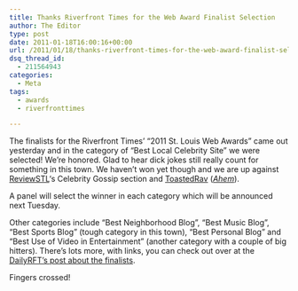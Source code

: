 ```yaml
---
title: Thanks Riverfront Times for the Web Award Finalist Selection
author: The Editor
type: post
date: 2011-01-18T16:00:16+00:00
url: /2011/01/18/thanks-riverfront-times-for-the-web-award-finalist-selection/
dsq_thread_id:
  - 211564943
categories:
  - Meta
tags:
  - awards
  - riverfronttimes

---
```

[<img class="alignright size-full wp-image-8627" title="rft_webawards" src="http://media.punchingkitty.com/wordpress/2011/01/rft_webawards.jpeg?filter=resize&w=250" alt="" />][1]The finalists for the Riverfront Times&#8217; &#8220;2011 St. Louis Web Awards&#8221; came out yesterday and in the category of &#8220;Best Local Celebrity Site&#8221; we were selected! We&#8217;re honored. Glad to hear dick jokes still really count for something in this town. We haven&#8217;t won yet though and we are up against <a href="http://www.reviewstl.com/category/off-the-wall/celebrity-gossip" target="_blank">ReviewSTL</a>&#8216;s Celebrity Gossip section and <a href="http://toastedrav.com" target="_blank">ToastedRav</a> (<a href="http://blogs.riverfronttimes.com/dailyrft/2009/06/head_ravioli_maker_leaves_toastedravcom_mike_flynn_bonneville_radio.php" target="_blank"><em>Ahem</em></a>).

A panel will select the winner in each category which will be announced next Tuesday.

Other categories include &#8220;Best Neighborhood Blog&#8221;, &#8220;Best Music Blog&#8221;, &#8220;Best Sports Blog&#8221; (tough category in this town), &#8220;Best Personal Blog&#8221; and &#8220;Best Use of Video in Entertainment&#8221; (another category with a couple of big hitters). There&#8217;s lots more, with links, you can check out over at the <a href="http://blogs.riverfronttimes.com/dailyrft/2011/01/finalists_for_rft_web_awards_-.php?page=all" target="_blank">DailyRFT&#8217;s post about the finalists</a>.

Fingers crossed!

 [1]: http://media.punchingkitty.com/wordpress/2011/01/rft_webawards.jpeg